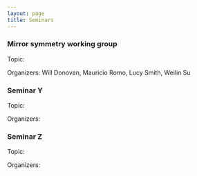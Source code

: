 ```yaml
---
layout: page
title: Seminars
---
```


### Mirror symmetry working group

Topic:

Organizers: Will Donovan, Mauricio Romo, Lucy Smith, Weilin Su



### Seminar Y

Topic:

Organizers:



### Seminar Z

Topic:

Organizers:


